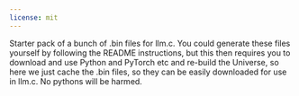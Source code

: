 ```yaml
---
license: mit
---
```


Starter pack of a bunch of .bin files for llm.c. You could generate these files yourself by following the README instructions, but this then requires you to download and use Python and PyTorch etc and re-build the Universe, so here we just cache the .bin files, so they can be easily downloaded for use in llm.c. No pythons will be harmed.